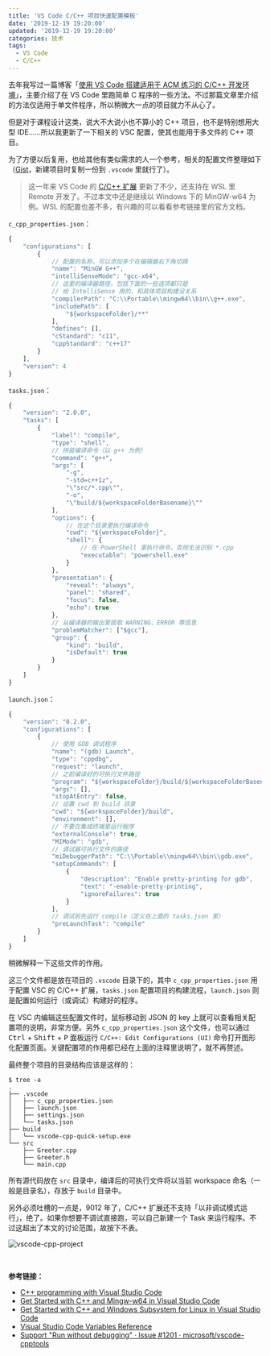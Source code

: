 ```yaml
---
title: 'VS Code C/C++ 项目快速配置模板'
date: '2019-12-19 19:20:00'
updated: '2019-12-19 19:20:00'
categories: 技术
tags:
  - VS Code
  - C/C++
---
```


去年我写过一篇博客「[使用 VS Code 搭建适用于 ACM 练习的 C/C++ 开发环境](https://prinsss.github.io/vscode-c-cpp-configuration-for-acm-oj/)」，主要介绍了在 VS Code 里跑简单 C 程序的一些方法。不过那篇文章里介绍的方法仅适用于单文件程序，所以稍微大一点的项目就力不从心了。

但是对于课程设计这类，说大不大说小也不算小的 C++ 项目，也不是特别想用大型 IDE……所以我更新了一下相关的 VSC 配置，使其也能用于多文件的 C++ 项目。

为了方便以后复用，也给其他有类似需求的人一个参考，相关的配置文件整理如下（[Gist](https://gist.github.com/prinsss/bcfa32a33cc268945200cb23172f262d)，新建项目时复制一份到 `.vscode` 里就行了）。

<!--more-->

> 这一年来 VS Code 的 [C/C++  扩展](https://marketplace.visualstudio.com/items?itemName=ms-vscode.cpptools) 更新了不少，还支持在 WSL 里 Remote 开发了。不过本文中还是继续以 Windows 下的 MinGW-w64 为例。WSL 的配置也差不多，有兴趣的可以看看参考链接里的官方文档。

`c_cpp_properties.json`：

```javascript
{
    "configurations": [
        {
            // 配置的名称，可以添加多个在编辑器右下角切换
            "name": "MinGW G++",
            "intelliSenseMode": "gcc-x64",
            // 这里的编译器路径，包括下面的一些选项都只是
            // 给 IntelliSense 用的，和具体项目构建没关系
            "compilerPath": "C:\\Portable\\mingw64\\bin\\g++.exe",
            "includePath": [
                "${workspaceFolder}/**"
            ],
            "defines": [],
            "cStandard": "c11",
            "cppStandard": "c++17"
        }
    ],
    "version": 4
}
```

`tasks.json`：

```javascript
{
    "version": "2.0.0",
    "tasks": [
        {
            "label": "compile",
            "type": "shell",
            // 拼装编译命令（以 g++ 为例）
            "command": "g++",
            "args": [
                "-g",
                "-std=c++1z",
                "\"src/*.cpp\"",
                "-o",
                "\"build/${workspaceFolderBasename}\""
            ],
            "options": {
                // 在这个目录里执行编译命令
                "cwd": "${workspaceFolder}",
                "shell": {
                    // 在 PowerShell 里执行命令，否则无法识别 *.cpp
                    "executable": "powershell.exe"
                }
            },
            "presentation": {
                "reveal": "always",
                "panel": "shared",
                "focus": false,
                "echo": true
            },
            // 从编译器的输出里提取 WARNING、ERROR 等信息
            "problemMatcher": ["$gcc"],
            "group": {
                "kind": "build",
                "isDefault": true
            }
        }
    ]
}
```

`launch.json`：

```javascript
{
    "version": "0.2.0",
    "configurations": [
        {
            // 使用 GDB 调试程序
            "name": "(gdb) Launch",
            "type": "cppdbg",
            "request": "launch",
            // 之前编译好的可执行文件路径
            "program": "${workspaceFolder}/build/${workspaceFolderBasename}.exe",
            "args": [],
            "stopAtEntry": false,
            // 设置 cwd 到 build 目录
            "cwd": "${workspaceFolder}/build",
            "environment": [],
            // 不要在集成终端里运行程序
            "externalConsole": true,
            "MIMode": "gdb",
            // 调试器可执行文件的路径
            "miDebuggerPath": "C:\\Portable\\mingw64\\bin\\gdb.exe",
            "setupCommands": [
                {
                    "description": "Enable pretty-printing for gdb",
                    "text": "-enable-pretty-printing",
                    "ignoreFailures": true
                }
            ],
            // 调试前先运行 compile（定义在上面的 tasks.json 里）
            "preLaunchTask": "compile"
        }
    ]
}
```

稍微解释一下这些文件的作用。

这三个文件都是放在项目的 `.vscode` 目录下的，其中 `c_cpp_properties.json` 用于配置 VSC 的 C/C++ 扩展，`tasks.json` 配置项目的构建流程，`launch.json` 则是配置如何运行（或调试）构建好的程序。

在 VSC 内编辑这些配置文件时，鼠标移动到 JSON 的 key 上就可以查看相关配置项的说明，非常方便。另外 `c_cpp_properties.json` 这个文件，也可以通过 <kbd>Ctrl</kbd> + <kbd>Shift</kbd> + <kbd>P</kbd> 面板运行 `C/C++: Edit Configurations (UI)` 命令打开图形化配置页面。关键配置项的作用都已经在上面的注释里说明了，就不再赘述。

最终整个项目的目录结构应该是这样的：

```text
$ tree -a
.
├── .vscode
│   ├── c_cpp_properties.json
│   ├── launch.json
│   ├── settings.json
│   └── tasks.json
├── build
│   └── vscode-cpp-quick-setup.exe
└── src
    ├── Greeter.cpp
    ├── Greeter.h
    └── main.cpp
```

所有源代码放在 `src` 目录中，编译后的可执行文件将以当前 workspace 命名（一般是目录名），存放于 `build` 目录中。

另外必须吐槽的一点是，9012 年了，C/C++ 扩展还不支持「以非调试模式运行」，绝了。如果你想要不调试直接跑，可以自己新建一个 Task 来运行程序。不过这超出了本文的讨论范围，故按下不表。

![vscode-cpp-project](https://img.prin.studio/images/2019/12/19/vscode-cpp-project.png)

<br>

**参考链接：**

- [C++ programming with Visual Studio Code](https://code.visualstudio.com/docs/languages/cpp)
- [Get Started with C++ and Mingw-w64 in Visual Studio Code](https://code.visualstudio.com/docs/cpp/config-mingw)
- [Get Started with C++ and Windows Subsystem for Linux in Visual Studio Code](https://code.visualstudio.com/docs/cpp/config-wsl)
- [Visual Studio Code Variables Reference](https://code.visualstudio.com/docs/editor/variables-reference)
- [Support "Run without debugging" · Issue #1201 · microsoft/vscode-cpptools](https://github.com/Microsoft/vscode-cpptools/issues/1201)
